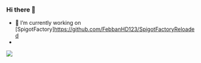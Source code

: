 ### Hi there 👋

- 🔭 I’m currently working on [SpigotFactory]https://github.com/FebbanHD123/SpigotFactoryReloaded
- 
<p align="left"><img src="https://github-readme-stats.vercel.app/api?username=FebbanHD123&show_icons=true&theme=radical" /></p>

<!--
**FebbanHD123/FebbanHD123** is a ✨ _special_ ✨ repository because its `README.md` (this file) appears on your GitHub profile.

Here are some ideas to get you started:

- 🔭 I’m currently working on ...
- 🌱 I’m currently learning ...
- 👯 I’m looking to collaborate on ...
- 🤔 I’m looking for help with ...
- 💬 Ask me about ...
- 📫 How to reach me: ...
- 😄 Pronouns: ...
- ⚡ Fun fact: ...
-->
